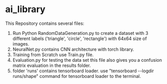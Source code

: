 # ai_library
This Repository contains several files:
1)  Run Python RandomDataGeneration.py to create a dataset with 3 different labels ('triangle', 'circle', 'rectangle') with 64x64 size of images.
2)  NeuralNet.py contains CNN architecture with torch library.
3)  Training from Scratch use Train.py file.
4)  Evaluation.py for testing the data set this file also gives you a confusion matrix evaluation in the results folder.
5)  folder 'runs' contains tensorboard loader. use "tensorboard --logdir runs/shape" command for tensorboard loader to the terminal.
